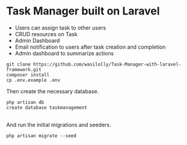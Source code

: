 <h1>Task Manager built on Laravel </h1>
<ul>
    <li>Users can assign task to other users</li>
    <li>CRUD resources on Task</li>
<li>Admin Dashboard</li>
<li>Email notification to users after task creation and completion</li>
    <li>Admin dashboard to summarize actions</li>
 </ul>
 
<div class="snippet-clipboard-content position-relative overflow-auto" data-snippet-clipboard-copy-content="git clone https://github.com/wasilolly/Task-Manager-with-laravel-framework.git 
composer install
cp .env.example .env
">
<pre><code>git clone https://github.com/wasilolly/Task-Manager-with-laravel-framework.git
composer install
cp .env.example .env
</code></pre>
</div>
<p>Then create the necessary database.</p>
<div class="snippet-clipboard-content position-relative overflow-auto" data-snippet-clipboard-copy-content="php artisan db
create database blog
">
<pre>
<code>php artisan db
create database taskmanagement
</code>
</pre>
</div>
<p>And run the initial migrations and seeders.</p>
<div class="snippet-clipboard-content position-relative overflow-auto" data-snippet-clipboard-copy-content="php artisan migrate --seed
">
<pre><code>php artisan migrate --seed
</code></pre>
</div>
